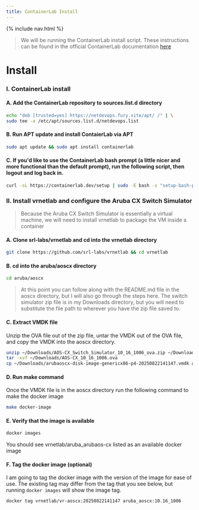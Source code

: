 ```yaml
---
title: ContainerLab Install
---
```

{% include nav.html %}
<br>
> We will be running the ContainerLab install script. These instructions can be found in the official ContainerLab documentation <a href="https://containerlab.dev/install/#__tabbed_1_1">here</a>

# **Install**
### I. ContainerLab install
#### A. Add the ContainerLab repository to sources.list.d directory
```bash
echo "deb [trusted=yes] https://netdevops.fury.site/apt/ /" | \
sudo tee -a /etc/apt/sources.list.d/netdevops.list
```
#### B. Run APT update and install ContaierLab via APT
```bash
sudo apt update && sudo apt install containerlab
```
#### C. If you'd like to use the ContainerLab bash prompt (a little nicer and more functional than the default prompt), run the following script, then logout and log back in.
```bash
curl -sL https://containerlab.dev/setup | sudo -E bash -s "setup-bash-prompt"
```
### II. Install vrnetlab and configure the Aruba CX Switch Simulator
> Because the Aruba CX Switch Simulator is essentially a virtual machine, we will need to install vrnetlab to package the VM inside a container

#### A. Clone srl-labs/vrnetlab and cd into the vrnetlab directory
```bash
git clone https://github.com/srl-labs/vrnetlab && cd vrnetlab
```
#### B. cd into the aruba/aoscx directory 
```bash
cd aruba/aoscx
```
> At this point you can follow along with the README.md file in the aoscx directory, but I will also go through the steps here. The switch simulator zip file is in my Downloads directory, but you will need to substitute the file path to wherever you have the zip file saved to.

#### C. Extract VMDK file
Unzip the OVA file out of the zip file, untar the VMDK out of the OVA file, and copy the VMDK into the aoscx directory.
```bash
unzip ~/Downloads/AOS-CX_Switch_Simulator_10_16_1006_ova.zip ~/Downloads/AOS-CX_10_16_1006.ova
tar -xvf ~/Downloads/AOS-CX_10_16_1006.ova
cp ~/Downloads/arubaoscx-disk-image-genericx86-p4-20250822141147.vmdk arubaoscx-disk-image-genericx86-p4-20250822141147.vmdk
```
#### D. Run make command
Once the VMDK file is in the aoscx directory run the following command to make the docker image
```bash
make docker-image
```
#### E. Verify that the image is available
```bash
docker images
```
You should see vrnetlab/aruba_arubaos-cx listed as an available docker image
#### F. Tag the docker image (optional)
I am going to tag the docker image with the version of the image for ease of use. The existing tag may differ from the tag that you see below, but running `docker images` will show the image tag.
```bash
docker tag vrnetlab/vr-aoscx:20250822141147 aruba_aoscx:10.16_1006
```
